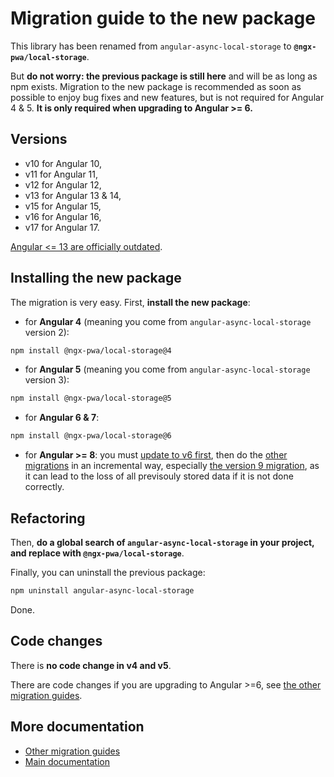 # Migration guide to the new package

This library has been renamed from `angular-async-local-storage` to **`@ngx-pwa/local-storage`**.

But **do not worry: the previous package is still here** and will be as long as npm exists. Migration to the new package is recommended as soon as possible to enjoy bug fixes and new features, but is not required for Angular 4 & 5. **It is only required when upgrading to Angular >= 6.**

## Versions

- v10 for Angular 10,
- v11 for Angular 11,
- v12 for Angular 12,
- v13 for Angular 13 & 14,
- v15 for Angular 15,
- v16 for Angular 16,
- v17 for Angular 17.

[Angular <= 13 are officially outdated](https://angular.io/guide/releases).

## Installing the new package

The migration is very easy. First, **install the new package**:

- for **Angular 4** (meaning you come from `angular-async-local-storage` version 2):
```bash
npm install @ngx-pwa/local-storage@4
```

- for **Angular 5** (meaning you come from `angular-async-local-storage` version 3):
```bash
npm install @ngx-pwa/local-storage@5
```

- for **Angular 6 & 7**:
```bash
npm install @ngx-pwa/local-storage@6
```

- for **Angular >= 8**: you must [update to v6 first](./MIGRATION_TO_V6.md), then do the [other migrations](../MIGRATION.md) in an incremental way, especially [the version 9 migration](./MIGRATION_TO_V9.md), as it can lead to the loss of all previsouly stored data if it is not done correctly.

## Refactoring

Then, **do a global search of `angular-async-local-storage` in your project, and replace with `@ngx-pwa/local-storage`**.

Finally, you can uninstall the previous package:
```bash
npm uninstall angular-async-local-storage
```

Done.

## Code changes

There is **no code change in v4 and v5**.

There are code changes if you are upgrading to Angular >=6, see [the other migration guides](../MIGRATION.md).

## More documentation

- [Other migration guides](../MIGRATION.md)
- [Main documentation](../README.md)
